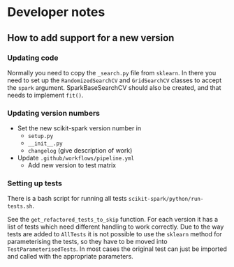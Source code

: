 # Developer notes

## How to add support for a new version

### Updating code
Normally you need to copy the `_search.py` file from `sklearn`. In there you need to set up the `RandomizedSearchCV` and `GridSearchCV` classes to accept the `spark` argument. 
SparkBaseSearchCV should also be created, and that needs to implement `fit()`.

### Updating version numbers
- Set the new scikit-spark version number in 
    - `setup.py`
    - `__init__.py` 
    - `changelog` (give description of work)
- Update `.github/workflows/pipeline.yml`
    - Add new version to test matrix

### Setting up tests
There is a bash script for running all tests `scikit-spark/python/run-tests.sh`.

See the `get_refactored_tests_to_skip` function. For each version it has a list of tests which need different handling to work correctly. Due to the way tests are added to `AllTests` it is not possible to use the `sklearn` method for parameterising the tests, so they have to be moved into `TestParameterisedTests`.  In most cases the original test can just be imported and called with the appropriate parameters.
